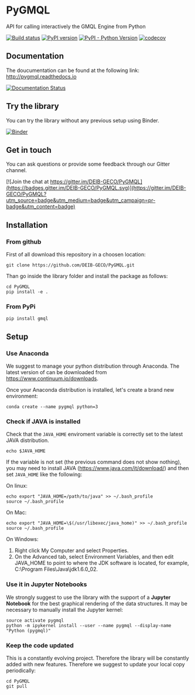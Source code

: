 # PyGMQL

API for calling interactively the GMQL Engine from Python


[![Build status](https://travis-ci.org/DEIB-GECO/PyGMQL.svg?branch=master)](https://travis-ci.org/DEIB-GECO)
[![PyPI version](https://badge.fury.io/py/gmql.svg)](https://badge.fury.io/py/gmql)
[![PyPI - Python Version](https://img.shields.io/pypi/pyversions/Django.svg)](https://github.com/DEIB-GECO/PyGMQL)
[![codecov](https://codecov.io/gh/DEIB-GECO/PyGMQL/branch/master/graph/badge.svg)](https://codecov.io/gh/DEIB-GECO/PyGMQL)

## Documentation
The doucumentation can be found at the following link: http://pygmql.readthedocs.io

[![Documentation Status](https://readthedocs.org/projects/pygmql/badge/?version=latest)](http://pygmql.readthedocs.io/en/latest/?badge=latest)

## Try the library
You can try the library without any previous setup using Binder.

[![Binder](https://mybinder.org/badge.svg)](https://mybinder.org/v2/gh/DEIB-GECO/PyGMQL/master?filepath=examples%2F00_Introduction.ipynb)


## Get in touch
You can ask questions or provide some feedback through our Gitter channel.

[![Join the chat at https://gitter.im/DEIB-GECO/PyGMQL](https://badges.gitter.im/DEIB-GECO/PyGMQL.svg)](https://gitter.im/DEIB-GECO/PyGMQL?utm_source=badge&utm_medium=badge&utm_campaign=pr-badge&utm_content=badge)


## Installation
### From github
First of all download this repository in a choosen location:
```
git clone https://github.com/DEIB-GECO/PyGMQL.git
```
Than go inside the library folder and install the package as follows:
```
cd PyGMQL
pip install -e .
```

### From PyPi
```
pip install gmql
```

## Setup

### Use Anaconda
We suggest to manage your python distribution through Anaconda. 
The latest version of can be downloaded from https://www.continuum.io/downloads.

Once your Anaconda distribution is installed, let's create a brand new environment:
```
conda create --name pygmql python=3
```
### Check if JAVA is installed 
Check that the `JAVA_HOME` enviroment variable is correctly set to 
the latest JAVA distribution.
```
echo $JAVA_HOME
```
If the variable is not set (the previous command does not show nothing), you may need
to install JAVA (https://www.java.com/it/download/) and then set `JAVA_HOME` like the following:

On linux:
```
echo export "JAVA_HOME=/path/to/java" >> ~/.bash_profile
source ~/.bash_profile
```

On Mac:
```
echo export "JAVA_HOME=\$(/usr/libexec/java_home)" >> ~/.bash_profile
source ~/.bash_profile
```

On Windows:

1. Right click My Computer and select Properties.
2. On the Advanced tab, select Environment Variables, and then 
edit JAVA_HOME to point to where the JDK software is located, 
for example, C:\Program Files\Java\jdk1.6.0_02.


### Use it in Jupyter Notebooks
We strongly suggest to use the library with the support of a **Jupyter Notebook**
for the best graphical rendering of the data structures.
It may be necessary to manually install the Jupyter kernel:
```
source activate pygmql
python -m ipykernel install --user --name pygmql --display-name "Python (pygmql)"
```

### Keep the code updated
This is a constantly evolving project. Therefore the library will be
constantly added with new features. Therefore we suggest to update your
local copy periodically:
```
cd PyGMQL
git pull
```